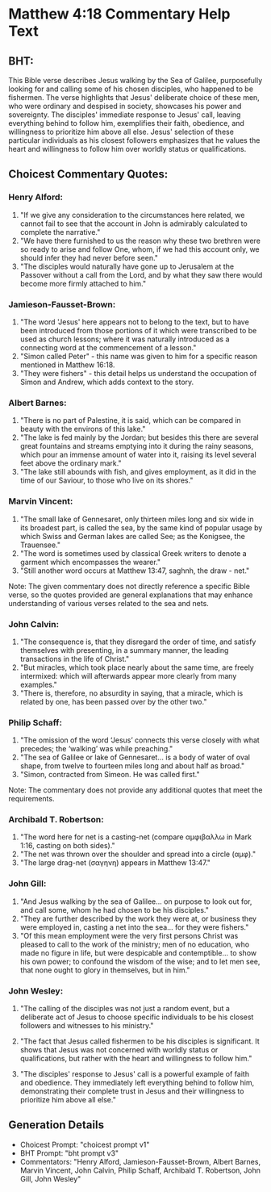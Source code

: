 # Matthew 4:18 Commentary Help Text

## BHT:
This Bible verse describes Jesus walking by the Sea of Galilee, purposefully looking for and calling some of his chosen disciples, who happened to be fishermen. The verse highlights that Jesus' deliberate choice of these men, who were ordinary and despised in society, showcases his power and sovereignty. The disciples' immediate response to Jesus' call, leaving everything behind to follow him, exemplifies their faith, obedience, and willingness to prioritize him above all else. Jesus' selection of these particular individuals as his closest followers emphasizes that he values the heart and willingness to follow him over worldly status or qualifications.

## Choicest Commentary Quotes:
### Henry Alford:
1. "If we give any consideration to the circumstances here related, we cannot fail to see that the account in John is admirably calculated to complete the narrative."
2. "We have there furnished to us the reason why these two brethren were so ready to arise and follow One, whom, if we had this account only, we should infer they had never before seen."
3. "The disciples would naturally have gone up to Jerusalem at the Passover without a call from the Lord, and by what they saw there would become more firmly attached to him."

### Jamieson-Fausset-Brown:
1. "The word 'Jesus' here appears not to belong to the text, but to have been introduced from those portions of it which were transcribed to be used as church lessons; where it was naturally introduced as a connecting word at the commencement of a lesson."
2. "Simon called Peter" - this name was given to him for a specific reason mentioned in Matthew 16:18.
3. "They were fishers" - this detail helps us understand the occupation of Simon and Andrew, which adds context to the story.

### Albert Barnes:
1. "There is no part of Palestine, it is said, which can be compared in beauty with the environs of this lake."
2. "The lake is fed mainly by the Jordan; but besides this there are several great fountains and streams emptying into it during the rainy seasons, which pour an immense amount of water into it, raising its level several feet above the ordinary mark."
3. "The lake still abounds with fish, and gives employment, as it did in the time of our Saviour, to those who live on its shores."

### Marvin Vincent:
1. "The small lake of Gennesaret, only thirteen miles long and six wide in its broadest part, is called the sea, by the same kind of popular usage by which Swiss and German lakes are called See; as the Konigsee, the Trauensee."
2. "The word is sometimes used by classical Greek writers to denote a garment which encompasses the wearer."
3. "Still another word occurs at Matthew 13:47, saghnh, the draw - net."

Note: The given commentary does not directly reference a specific Bible verse, so the quotes provided are general explanations that may enhance understanding of various verses related to the sea and nets.

### John Calvin:
1. "The consequence is, that they disregard the order of time, and satisfy themselves with presenting, in a summary manner, the leading transactions in the life of Christ."
2. "But miracles, which took place nearly about the same time, are freely intermixed: which will afterwards appear more clearly from many examples."
3. "There is, therefore, no absurdity in saying, that a miracle, which is related by one, has been passed over by the other two."

### Philip Schaff:
1. "The omission of the word ‘Jesus’ connects this verse closely with what precedes; the ‘walking’ was while preaching." 
2. "The sea of Galilee or lake of Gennesaret... is a body of water of oval shape, from twelve to fourteen miles long and about half as broad."
3. "Simon, contracted from Simeon. He was called first."

Note: The commentary does not provide any additional quotes that meet the requirements.

### Archibald T. Robertson:
1. "The word here for net is a casting-net (compare αμφιβαλλω in Mark 1:16, casting on both sides)."
2. "The net was thrown over the shoulder and spread into a circle (αμφ)."
3. "The large drag-net (σαγηνη) appears in Matthew 13:47."

### John Gill:
1. "And Jesus walking by the sea of Galilee... on purpose to look out for, and call some, whom he had chosen to be his disciples."
2. "They are further described by the work they were at, or business they were employed in, casting a net into the sea... for they were fishers."
3. "Of this mean employment were the very first persons Christ was pleased to call to the work of the ministry; men of no education, who made no figure in life, but were despicable and contemptible... to show his own power; to confound the wisdom of the wise; and to let men see, that none ought to glory in themselves, but in him."

### John Wesley:
1. "The calling of the disciples was not just a random event, but a deliberate act of Jesus to choose specific individuals to be his closest followers and witnesses to his ministry." 

2. "The fact that Jesus called fishermen to be his disciples is significant. It shows that Jesus was not concerned with worldly status or qualifications, but rather with the heart and willingness to follow him."

3. "The disciples' response to Jesus' call is a powerful example of faith and obedience. They immediately left everything behind to follow him, demonstrating their complete trust in Jesus and their willingness to prioritize him above all else."


## Generation Details
- Choicest Prompt: "choicest prompt v1"
- BHT Prompt: "bht prompt v3"
- Commentators: "Henry Alford, Jamieson-Fausset-Brown, Albert Barnes, Marvin Vincent, John Calvin, Philip Schaff, Archibald T. Robertson, John Gill, John Wesley"
